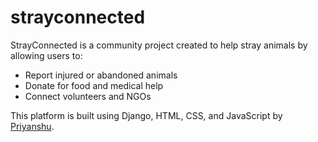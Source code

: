 # strayconnected
StrayConnected is a community project created to help stray animals by allowing users to:

- Report injured or abandoned animals
- Donate for food and medical help
- Connect volunteers and NGOs

This platform is built using Django, HTML, CSS, and JavaScript by [Priyanshu](https://github.com/priyanshuuu9555).  

